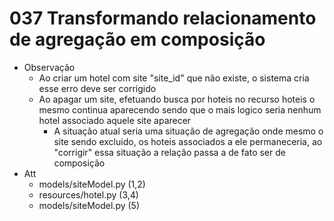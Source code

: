 # 037 Transformando relacionamento de agregação em composição

- Observação
    - Ao criar um hotel com site "site_id" que não existe, o sistema cria esse erro deve ser corrigido 
    - Ao apagar um site, efetuando busca por hoteis no recurso hoteis o mesmo continua aparecendo sendo que o mais logico seria nenhum hotel associado aquele site aparecer 
        - A situação atual seria uma situação de agregação onde mesmo o site sendo excluido, os hoteis associados a ele permaneceria, ao "corrigir" essa situação a relação passa a de fato ser de composição 
- Att
    - models/siteModel.py (1,2)
    - resources/hotel.py (3,4)
    - models/siteModel.py (5)